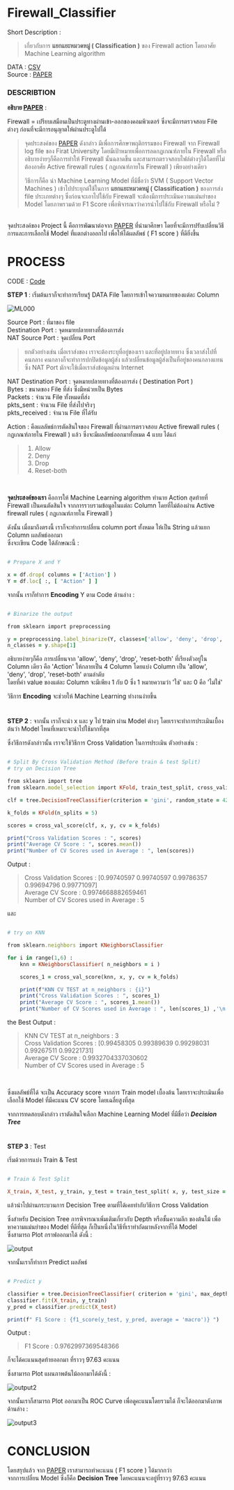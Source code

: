 # Firewall_Classifier
Short Description :
> เกี่ยวกับการ **แยกแยะหมวดหมู่ ( Classification )** ของ Firewall action โดยอาศัย Machine Learning algorithm

DATA : <a href="https://github.com/HikariJadeEmpire/Firewall_Classifier/blob/main/log2.csv">CSV</a>
<br>
Source : <a href="https://github.com/HikariJadeEmpire/Firewall_Classifier/blob/main/Paper.pdf">PAPER</a>

<h3>DESCRIBTION</h3>

**อธิบาย <a href="https://github.com/HikariJadeEmpire/Firewall_Classifier/blob/main/Paper.pdf">PAPER</a>** :

Firewall = เปรียบเสมือนเป็นประตูทางผ่านเข้า-ออกของคอมพิวเตอร์ ซึ่งจะมีการตรวจสอบ File ต่างๆ ก่อนที่จะมีการอนุญาตให้ผ่านประตูไปได้

> จุดประสงค์ของ <a href="https://github.com/HikariJadeEmpire/Firewall_Classifier/blob/main/Paper.pdf">PAPER</a> ดังกล่าว มีเพื่อการศึกษาพฤติกรรมของ Firewall จาก Firewall log file ของ Firat University โดยมีเป้าหมายเพื่อการลดกฏเกณฑ์ภายใน Firewall หรืออธิบายง่ายๆก็คือการทำให้ Firewall นั้นฉลาดขึ้น และสามารถตรวจสอบไฟล์ต่างๆได้โดยที่ไม่ต้องอาศัย Active firewall rules ( กฏเกณฑ์ภายใน Firewall ) เพียงอย่างเดียว <br>
>
> วิธีการก็คือ นำ Machine Learning Model ที่มีชื่อว่า SVM ( Support Vector Machines ) เข้าไปประยุกต์ใช้ในการ **แยกแยะหมวดหมู่ ( Classification )** ของการส่ง file ประเภทต่างๆ ซึ่งก่อนจะเอาไปใช้กับ Firewall จะต้องมีการประเมินความแม่นยำของ Model โดยภาพรวมด้วย F1 Score เพื่อพิจารณาว่าควรนำไปใช้กับ Firewall หรือไม่ ?
<br>
จุดประสงค์ของ Project นี้ คือการพัฒนาต่อจาก <a href="https://github.com/HikariJadeEmpire/Firewall_Classifier/blob/main/Paper.pdf">PAPER</a> ที่นำมาศึกษา โดยที่จะมีการปรับเปลี่ยนวิธีการและการเลือกใช้ Model ที่แตกต่างออกไป เพื่อให้ได้ผลลัพธ์ ( F1 score ) ที่ดียิ่งขึ้น
<br>

# PROCESS
CODE : <a href="https://github.com/HikariJadeEmpire/Firewall_Classifier/blob/main/ML_Firewall.ipynb">Code</a>

**STEP 1** : เริ่มต้นเราก็จะทำการเรียนรู้ DATA File โดยการเข้าใจความหมายของแต่ละ Column

![ML000](https://user-images.githubusercontent.com/118663358/233534910-0ae8603d-2de2-41cf-902c-4ce5308f12ea.JPG)

Source Port : ที่มาของ file <br>
Destination Port : จุดหมายปลายทางที่ต้องการส่ง <br>
NAT Source Port : จุดเปลี่ยน Port 
> ยกตัวอย่างเช่น เมื่อเราส่งของ เราจะต้องระบุที่อยู่ของเรา และที่อยู่ปลายทาง ซึ่งเวลาส่งไปที่คนกลาง คนกลางก็จะทำการปกปิดข้อมูลผู้ส่ง แล้วเปลี่ยนข้อมูลผู้ส่งเป็นที่อยู่ของคนกลางแทน ซึ่ง NAT Port มักจะใช้เมื่อเราส่งข้อมูลผ่าน Internet <br>

NAT Destination Port : จุดหมายปลายทางที่ต้องการส่ง ( Destination Port ) <br>
Bytes : ขนาดของ File ที่ส่ง ซึ่งมีหน่วยเป็น Bytes <br>
Packets : จำนวน File ทั้งหมดที่ส่ง <br>
pkts_sent : จำนวน File ที่ส่งไปจริงๆ <br>
pkts_received : จำนวน File ที่ได้รับ <br>

Action : คือผลลัพธ์การตัดสินใจของ Firewall ที่ผ่านการตรวจสอบ Active firewall rules ( กฏเกณฑ์ภายใน Firewall ) แล้ว ซึ่งจะมีผลลัพธ์ออกมาทั้งหมด 4 แบบ ได้แก่
> 1. Allow
> 2. Deny
> 3. Drop
> 4. Reset-both
<br>

**จุดประสงค์ของเรา** คือการให้ Machine Learning algorithm ทำนาย Action สุดท้ายที่ Firewall เป็นคนตัดสินใจ จากการรวบรวมข้อมูลในแต่ละ Column โดยที่ไม่ต้องผ่าน Active firewall rules ( กฏเกณฑ์ภายใน Firewall ) <br>

ดังนั้น เมื่อมาถึงตรงนี้ เราก็จะทำการเปลี่ยน column port ทั้งหมด ให้เป็น String แล้วแยก Column ผลลัพธ์ออกมา <br>
ซึ่งจะเขียน Code ได้ลักษณะนี้ : 
    
```ruby

# Prepare X and Y

x = df.drop( columns = ['Action'] )
Y = df.loc[ :, [ "Action" ] ]

```

จากนั้น เราก็ทำการ **Encoding** Y ตาม Code ด้านล่าง :

```ruby

# Binarize the output

from sklearn import preprocessing

y = preprocessing.label_binarize(Y, classes=['allow', 'deny', 'drop', 'reset-both'])
n_classes = y.shape[1]

```

อธิบายง่ายๆก็คือ การเปลี่ยนจาก 'allow', 'deny', 'drop', 'reset-both' ที่เรียงตัวอยู่ใน Column เดียว คือ 'Action' ให้กลายเป็น 4 Column โดยแบ่ง Column เป็น 'allow', 'deny', 'drop', 'reset-both' ตามลำดับ <br> 
โดยที่ค่า value ของแต่ละ Column จะมีเพียง 1 กับ 0 ซึ่ง 1 หมายความว่า 'ใช่' และ 0 คือ 'ไม่ใช่'
<br>

วิธีการ **Encoding** จะช่วยให้ Machine Learning ทำงานง่ายขึ้น

#

**STEP 2** : จากนั้น เราก็จะนำ x และ y ไป train ผ่าน Model ต่างๆ โดยเราจะทำการประเมินเบื้องต้นว่า Model ไหนที่เหมาะจะนำไปใช้มากที่สุด

ซึ่งวิธีการดังกล่าวนั้น เราจะใช้วิธีการ Cross Validation ในการประเมิน ตัวอย่างเช่น :

```ruby

# Split By Cross Validation Method (Before train & test Split)
# try on Decision Tree

from sklearn import tree
from sklearn.model_selection import KFold, train_test_split, cross_validate, cross_val_score

clf = tree.DecisionTreeClassifier(criterion = 'gini', random_state = 42)

k_folds = KFold(n_splits = 5)

scores = cross_val_score(clf, x, y, cv = k_folds)

print("Cross Validation Scores : ", scores)
print("Average CV Score : ", scores.mean())
print("Number of CV Scores used in Average : ", len(scores))

```
Output :
> Cross Validation Scores :  [0.99740597 0.99740597 0.99786357 0.99694796 0.99771097] <br>
> Average CV Score :  0.9974668882659461 <br>
> Number of CV Scores used in Average :  5 <br>

และ

```ruby

# try on KNN

from sklearn.neighbors import KNeighborsClassifier

for i in range(1,6) :
    knn = KNeighborsClassifier( n_neighbors = i )

    scores_1 = cross_val_score(knn, x, y, cv = k_folds)

    print(f"KNN CV TEST at n_neighbors : {i}")
    print("Cross Validation Scores : ", scores_1)
    print("Average CV Score : ", scores_1.mean())
    print("Number of CV Scores used in Average : ", len(scores_1) ,'\n')

```
the Best Output :
> KNN CV TEST at n_neighbors : 3 <br>
> Cross Validation Scores :  [0.99458305 0.99389639 0.99298031 0.99267511 0.99221731] <br>
> Average CV Score :  0.9932704337030602 <br>
> Number of CV Scores used in Average :  5 <br>
<br>

ซึ่งผลลัพธ์ที่ได้ จะเป็น Accuracy score จากการ Train model เบื้องต้น โดยเราจะประเมินเพื่อเลือกใช้ Model ที่มีคะแนน CV score โดยเฉลี่ยสูงที่สุด <br>

จากการทดสอบดังกล่าว เราตัดสินใจเลือก Machine Learning Model ที่มีชื่อว่า ***Decision Tree***

#

**STEP 3** : Test

เริ่มด้วยการแบ่ง Train & Test

```ruby

# Train & Test Split

X_train, X_test, y_train, y_test = train_test_split( x, y, test_size = 0.20, random_state = 42 )

```
แล้วนำไปผ่านกระบวนการ Decision Tree ตามที่ได้เคยทำกับวิธีการ Cross Validation <br>

ซึ่งสำหรับ Decision Tree การพิจารณาเพิ่มเติมเกี่ยวกับ Depth หรือชั้นความลึก ของต้นไม้ เพื่อหาความแม่นยำของ Model ที่ดีที่สุด ก็เป็นหนึ่งในวิธีที่เราทำถัดมาหลังจากที่ได้ Model <br>
ซึ่งสามารถ Plot กราฟออกมาได้ ดังนี้ : 

![output](https://user-images.githubusercontent.com/118663358/233549517-d2297835-74c4-47b5-bf0b-a42c9f2de392.png)


จากนั้นเราก็ทำการ Predict ผลลัพธ์

```ruby

# Predict y

classifier = tree.DecisionTreeClassifier( criterion = 'gini', max_depth = 8 )
classifier.fit(X_train, y_train)
y_pred = classifier.predict(X_test)

print(f" F1 Score : {f1_score(y_test, y_pred, average = 'macro')} ")

```
Output :

> F1 Score : 0.9762997369548366

ก็จะได้คะแนนสุดท้ายออกมา ที่ราวๆ 97.63 คะแนน

ซึ่งสามารถ Plot แผนภาพต้นไม้ออกมาได้ดังนี้ : 

![output2](https://user-images.githubusercontent.com/118663358/233551655-7a6c2796-3588-4b96-b8d3-387ceabeb8a9.png)


จากนั้นเราก็สามารถ Plot ออกมาเป็น ROC Curve เพื่อดูคะแนนโดยรวมได้ ก็จะได้ออกมาดังภาพด้านล่าง : 

![output3](https://user-images.githubusercontent.com/118663358/233550639-76e0cd53-04c5-4e76-858e-fe50b8b0d3ef.png)

# CONCLUSION

โดยสรุปแล้ว จาก <a href="https://github.com/HikariJadeEmpire/Firewall_Classifier/blob/main/Paper.pdf">PAPER</a> เราสามารถทำคะแนน ( F1 score ) ได้มากกว่า <br>
จากการเปลี่ยน Model
ซึ่งก็คือ **Decision Tree** โดยคะแนนจะอยู่ที่ราวๆ 97.63 คะแนน
